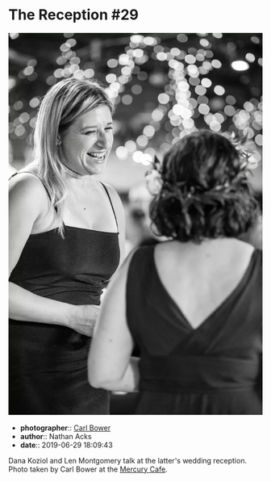 # The Reception \#29

![Dana Koziol and Len Montgomery talk](assets/2019-06-29-set-3-the-reception-29.webp)

* **photographer**:: [Carl Bower](https://carlbowerphotos.com)
* **author**:: Nathan Acks
* **date**:: 2019-06-29 18:09:43

Dana Koziol and Len Montgomery talk at the latter's wedding reception. Photo taken by Carl Bower at the [Mercury Cafe](http://mercurycafe.com).
